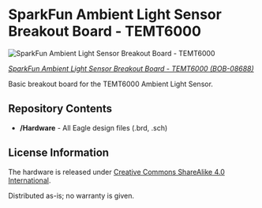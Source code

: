 SparkFun Ambient Light Sensor Breakout Board - TEMT6000
=========================================================
![SparkFun Ambient Light Sensor Breakout Board - TEMT6000](https://cdn.sparkfun.com//assets/parts/1/8/5/9/08688-01.jpg)

[*SparkFun Ambient Light Sensor Breakout Board - TEMT6000 (BOB-08688)*](https://www.sparkfun.com/products/8688)

 Basic breakout board for the TEMT6000 Ambient Light Sensor.
 
 
Repository Contents
-------------------
* **/Hardware** - All Eagle design files (.brd, .sch)

License Information
-------------------
The hardware is released under [Creative Commons ShareAlike 4.0 International](https://creativecommons.org/licenses/by-sa/4.0/).

Distributed as-is; no warranty is given.
